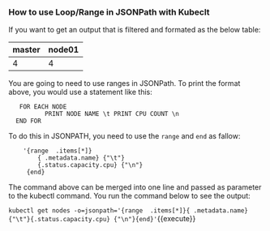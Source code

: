 ### How to use Loop/Range in JSONPath with Kubeclt
If you want to get an output that is filtered and formated as the below table:
 
| master   |   node01        |
|--------- |---------------- |
| 4        |    4            |
    
You are going to need to use ranges in JSONPath. To print the format above, you would use a statement like this: 
```
   FOR EACH NODE 
          PRINT NODE NAME \t PRINT CPU COUNT \n
  END FOR
```

To do this in JSONPATH, you need to use the `range` and `end` as fallow: 
```
    '{range  .items[*]} 
        { .metadata.name} {"\t"}
        {.status.capacity.cpu} {"\n"}
     {end} 
```

The command above can be merged into one line and passed as parameter to the kubectl command. You run the command below to see the output:

   `kubectl get nodes -o=jsonpath='{range  .items[*]}{ .metadata.name} {"\t"}{.status.capacity.cpu} {"\n"}{end}'`{{execute}}


